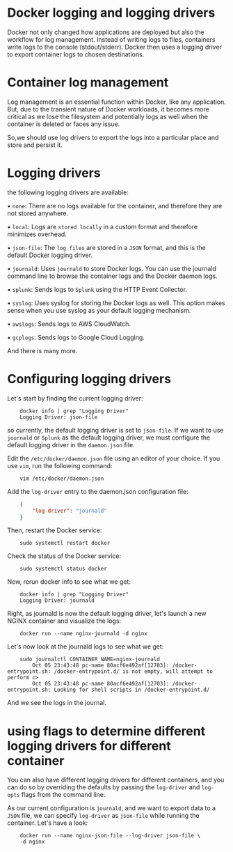 # Docker logging and logging drivers
Docker not only changed how applications are deployed but also the workflow for log management. Instead of writing logs to files, containers write logs to the console (stdout/stderr). Docker then uses a logging driver to export container logs to chosen destinations.

# Container log management
Log management is an essential function within Docker, like any application. But, due to the transient nature of Docker workloads, it becomes more critical as we lose the filesystem and potentially logs as well when the container is deleted or faces any issue.

So,we should use log drivers to export the logs into a particular place and store and persist it.

# Logging drivers
the following logging drivers are available:

• `none`: There are no logs available for the container, and therefore they are not stored anywhere.

• `local`: Logs are `stored locally` in a custom format and therefore minimizes overhead.

• `json-file`: The `log files` are stored in a `JSON` format, and this is the default Docker logging driver.

• `journald`: Uses `journald` to store Docker logs. You can use the journald command line to browse the container logs and the Docker daemon logs.

• `splunk`: Sends logs to `Splunk` using the HTTP Event Collector.

• `syslog`: Uses syslog for storing the Docker logs as well. This option makes sense when you use syslog as your default logging mechanism.

• `awslogs`: Sends logs to AWS CloudWatch.

• `gcplogs`: Sends logs to Google Cloud Logging.

And there is many more.

# Configuring logging drivers
Let's start by finding the current logging driver:

```shell
    docker info | grep "Logging Driver"
    Logging Driver: json-file
```

so currently, the default logging driver is set to `json-file`. If we want to use `journald` or `Splunk` as the default logging driver, we must configure the default logging driver in the `daemon.json` file.

Edit the `/etc/docker/daemon.json` file using an editor of your choice. If you use `vim`, run the following command:

```shell
    vim /etc/docker/daemon.json
```

Add the `log-driver` entry to the daemon.json configuration file:
```json
    {
        "log-driver": "journald"
    }
```
Then, restart the Docker service:
```shell
    sudo systemctl restart docker
```

Check the status of the Docker service:
```shell
    sudo systemctl status docker
```

Now, rerun docker info to see what we get:
```shell
    docker info | grep "Logging Driver"
    Logging Driver: journald
```

Right, as journald is now the default logging driver, let's launch a new NGINX container and visualize the logs:
```shell
    docker run --name nginx-journald -d nginx
```

Let's now look at the journald logs to see what we get:
```shell
    sudo journalctl CONTAINER_NAME=nginx-journald
        Oct 05 23:43:48 pc-name 80acf6e492af[12703]: /docker-entrypoint.sh: /docker-entrypoint.d/ is not empty, will attempt to perform c>
        Oct 05 23:43:48 pc-name 80acf6e492af[12703]: /docker-entrypoint.sh: Looking for shell scripts in /docker-entrypoint.d/
```

And we see the logs in the journal.

# using flags to determine different logging drivers for different container
You can also have different logging drivers for different containers, and you can do so by overriding the defaults by passing the `log-driver` and `log-opts` flags from the command line.

As our current configuration is `journald`, and we want to export data to a `JSON` file, we can specify `log-driver` as `json-file` while running the container. Let's have a look:

```shell
    docker run --name nginx-json-file --log-driver json-file \ 
    -d nginx
```